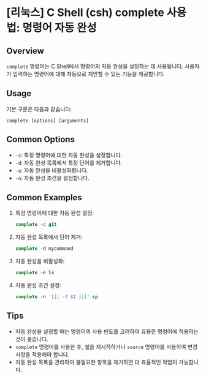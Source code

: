 # [리눅스] C Shell (csh) complete 사용법: 명령어 자동 완성

## Overview
`complete` 명령어는 C Shell에서 명령어의 자동 완성을 설정하는 데 사용됩니다. 사용자가 입력하는 명령어에 대해 자동으로 제안할 수 있는 기능을 제공합니다.

## Usage
기본 구문은 다음과 같습니다:
```
complete [options] [arguments]
```

## Common Options
- `-c`: 특정 명령어에 대한 자동 완성을 설정합니다.
- `-d`: 자동 완성 목록에서 특정 단어를 제거합니다.
- `-e`: 자동 완성을 비활성화합니다.
- `-n`: 자동 완성 조건을 설정합니다.

## Common Examples
1. 특정 명령어에 대한 자동 완성 설정:
   ```csh
   complete -c git
   ```

2. 자동 완성 목록에서 단어 제거:
   ```csh
   complete -d mycommand
   ```

3. 자동 완성을 비활성화:
   ```csh
   complete -e ls
   ```

4. 자동 완성 조건 설정:
   ```csh
   complete -n '[[[ -f $1 ]]]' cp
   ```

## Tips
- 자동 완성을 설정할 때는 명령어의 사용 빈도를 고려하여 유용한 명령어에 적용하는 것이 좋습니다.
- `complete` 명령어를 사용한 후, 쉘을 재시작하거나 `source` 명령어를 사용하여 변경 사항을 적용해야 합니다.
- 자동 완성 목록을 관리하여 불필요한 항목을 제거하면 더 효율적인 작업이 가능합니다.